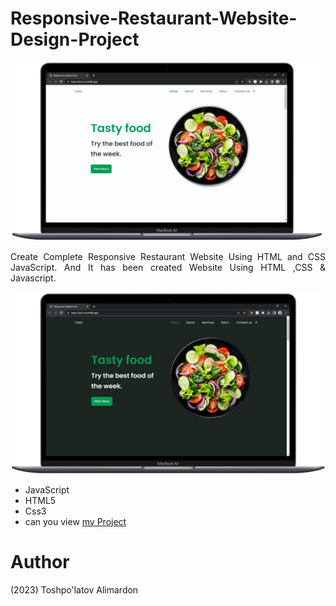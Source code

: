 # Responsive-Restaurant-Website-Design-Project

![download (3)](assets/img/light.png)

<p style="text-align: justify;"  align="center">Create Complete Responsive Restaurant Website Using HTML and CSS JavaScript. And It has been created Website Using HTML ,CSS &amp; Javascript.</p>

![download (4)](assets/img/dark.png)

- JavaScript 
- HTML5
- Css3
- can you view [my Project](https://toshpulatovalimardon.github.io/Tasty_Food/)
# Author 
(2023) Toshpo'latov Alimardon
